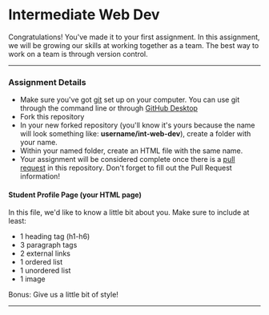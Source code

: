 # Intermediate Web Dev
Congratulations! You've made it to your first assignment. 
In this assignment, we will be growing our skills at working together as a team. The best way to work on a team is through version control.

--- 

### Assignment Details
- Make sure you've got [git](https://docs.github.com/en/github/getting-started-with-github/set-up-git) set up on your computer. You can use git through the command line or through [GitHub Desktop](https://docs.github.com/en/desktop/getting-started-with-github-desktop)
- Fork this repository
- In your new forked repository (you'll know it's yours because the name will look something like: **username/int-web-dev**), create a folder with your name.
- Within your named folder, create an HTML file with the same name.
- Your assignment will be considered complete once there is a [pull request](https://docs.github.com/en/github/collaborating-with-issues-and-pull-requests/about-pull-requests) in this repository. Don't forget to fill out the Pull Request information!

#### Student Profile Page (your HTML page)
In this file, we'd like to know a little bit about you. 
Make sure to include at least:
- 1 heading tag (h1-h6)
- 3 paragraph tags
- 2 external links
- 1 ordered list
- 1 unordered list
- 1 image

Bonus:
Give us a little bit of style!

--- 



